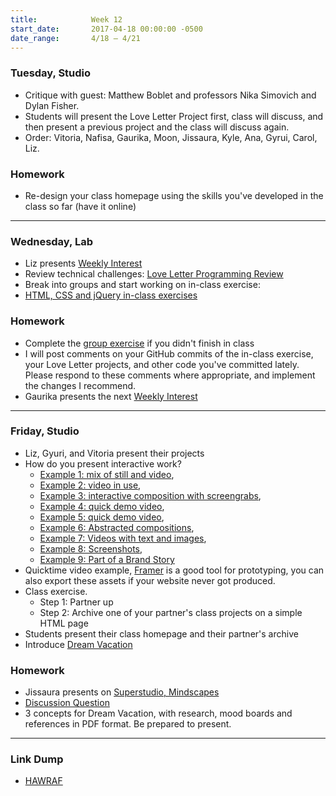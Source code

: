 ```yaml
---
title:            Week 12
start_date:       2017-04-18 00:00:00 -0500
date_range:       4/18 – 4/21
---
```


### Tuesday, Studio
- Critique with guest: Matthew Boblet and professors Nika Simovich and Dylan Fisher.
- Students will present the Love Letter Project first, class will discuss, and then present a previous project and the class will discuss again.
- Order: Vitoria, Nafisa, Gaurika, Moon, Jissaura, Kyle, Ana, Gyrui, Carol, Liz.


### Homework

- Re-design your class homepage using the skills you've developed in the class so far (have it online)

---

### Wednesday, Lab

- Liz presents [Weekly Interest](/projects/weekly_interest)
- Review technical challenges: [Love Letter Programming Review](/lectures/lab/programming-review-4-18-17)
- Break into groups and start working on in-class exercise:
- [HTML, CSS and jQuery in-class exercises](/lectures/lab/html-css-jquery-in-class-exercises)

### Homework

- Complete the [group exercise](/lectures/lab/html-css-jquery-in-class-exercises) if you didn't finish in class
- I will post comments on your GitHub commits of the in-class exercise, your Love Letter projects, and other code you've committed lately. Please respond to these comments where appropriate, and implement the changes I recommend.
- Gaurika presents the next [Weekly Interest](/projects/weekly_interest)

---

### Friday, Studio
- Liz, Gyuri, and Vitoria present their projects
- How do you present interactive work?
  - [Example 1: mix of still and video](http://wax-studios.com/projects/arper_website),
  - [Example 2: video in use](https://www.studiomoniker.com/projects/ik-durf-niet-te-zeggen-dat),
  - [Example 3: interactive composition with screengrabs](http://office.adrianaramic.com/),
  - [Example 4: quick demo video](https://www.roandcostudio.com/#3),
  - [Example 5: quick demo video](http://www.andrewherzog.com/index.html),
  - [Example 6: Abstracted compositions](http://allanyu.nyc/),
  - [Example 7: Videos with text and images](http://2017.matthewboblet.com/),
  - [Example 8: Screenshots](http://www.projectprojects.com/projects/types/web),
  - [Example 9: Part of a Brand Story](http://www.projectprojects.com/projects/types/web)
- Quicktime video example, [Framer](https://framer.com/) is a good tool for prototyping, you can also export these assets if your website never got produced.
- Class exercise.
  - Step 1: Partner up
  - Step 2: Archive one of your partner's class projects on a simple HTML page
- Students present their class homepage and their partner's archive
- Introduce [Dream Vacation](/projects/dreamvacation)


### Homework

- Jissaura presents on [Superstudio, Mindscapes](/assets/readings/superstudio-mindscapes.pdf)
- [Discussion Question](https://docs.google.com/a/nikasimovich.com/document/d/1C_6ttePVfyYIR5f-OQb-Z8MxDQKKLqube94d7vgOwwg/edit?usp=sharing)
- 3 concepts for Dream Vacation, with research, mood boards and references in PDF format. Be prepared to present.

---

### Link Dump

- [HAWRAF](http://hawraf.com/)
